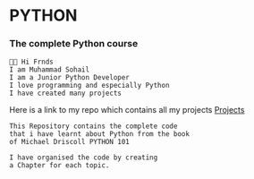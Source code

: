 # PYTHON
### The complete Python course

    👋🏼 Hi Frnds
    I am Muhammad Sohail
    I am a Junior Python Developer
    I love programming and especially Python
    I have created many projects
Here is a link to my repo which contains
all my projects [Projects](https://github.com/MUHAMMAD-SOHAIL-KHAN-BURKI/Python-Beginners-Projects)
    
    This Repository contains the complete code 
    that i have learnt about Python from the book
    of Michael Driscoll PYTHON 101
    
    I have organised the code by creating 
    a Chapter for each topic.

    

